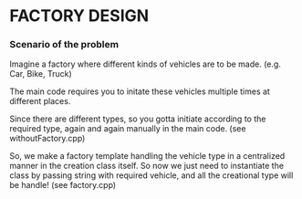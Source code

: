 # FACTORY DESIGN #

### Scenario of the problem ###

Imagine a factory where different kinds of vehicles are to be made. (e.g. Car, Bike, Truck)

The main code requires you to initate these vehicles multiple times at different places. 

Since there are different types, so you gotta initiate according to the required type, again and again manually in the main code. (see withoutFactory.cpp) 

So, we make a factory template handling the vehicle type in a centralized manner in the creation class itself. So now we just need to instantiate the class by passing string with required vehicle, and all the creational type will be handle! (see factory.cpp)
